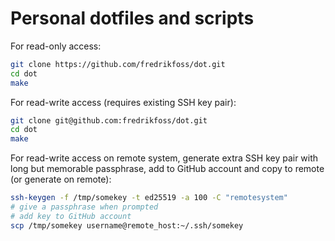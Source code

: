 # Personal dotfiles and scripts

For read-only access:

```sh
git clone https://github.com/fredrikfoss/dot.git
cd dot
make
```

For read-write access (requires existing SSH key pair):

```sh
git clone git@github.com:fredrikfoss/dot.git
cd dot
make
```

For read-write access on remote system, generate extra SSH key pair with long but memorable passphrase, add to GitHub account and copy to remote (or generate on remote):

```sh
ssh-keygen -f /tmp/somekey -t ed25519 -a 100 -C "remotesystem"
# give a passphrase when prompted
# add key to GitHub account
scp /tmp/somekey username@remote_host:~/.ssh/somekey
```
